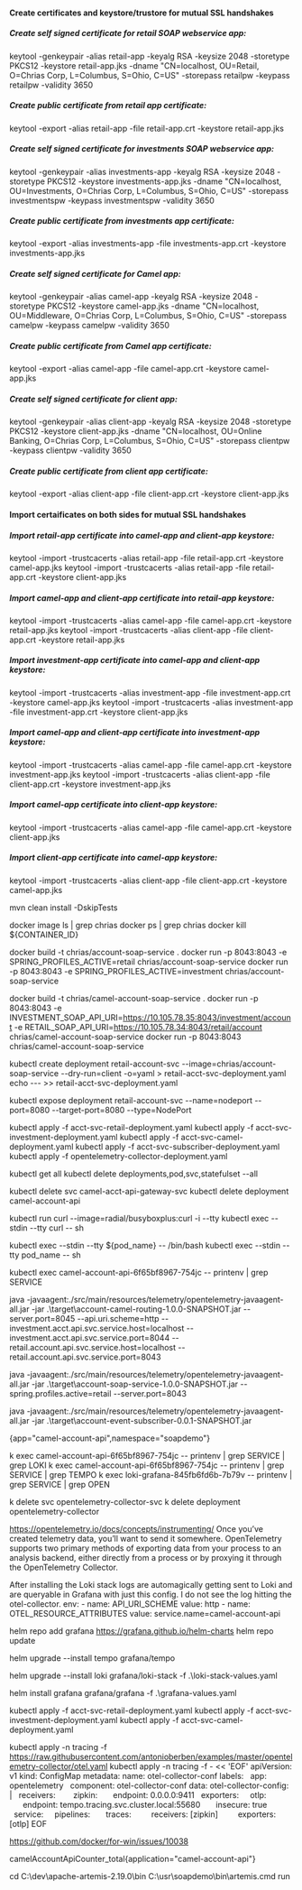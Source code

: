 #### Create certificates and keystore/trustore for mutual SSL handshakes

##### Create self signed certificate for retail SOAP webservice app:
keytool -genkeypair -alias retail-app -keyalg RSA -keysize 2048 -storetype PKCS12 -keystore retail-app.jks -dname "CN=localhost, OU=Retail, O=Chrias Corp, L=Columbus, S=Ohio, C=US" -storepass retailpw -keypass retailpw -validity 3650

##### Create public certificate from retail app certificate:
keytool -export -alias retail-app -file retail-app.crt -keystore retail-app.jks

##### Create self signed certificate for investments SOAP webservice app:
keytool -genkeypair -alias investments-app -keyalg RSA -keysize 2048 -storetype PKCS12 -keystore investments-app.jks -dname "CN=localhost, OU=Investments, O=Chrias Corp, L=Columbus, S=Ohio, C=US" -storepass investmentspw -keypass investmentspw -validity 3650

##### Create public certificate from investments app certificate:
keytool -export -alias investments-app -file investments-app.crt -keystore investments-app.jks

##### Create self signed certificate for Camel app:
keytool -genkeypair -alias camel-app -keyalg RSA -keysize 2048 -storetype PKCS12 -keystore camel-app.jks -dname "CN=localhost, OU=Middleware, O=Chrias Corp, L=Columbus, S=Ohio, C=US" -storepass camelpw -keypass camelpw -validity 3650

##### Create public certificate from Camel app certificate:
keytool -export -alias camel-app -file camel-app.crt -keystore camel-app.jks

##### Create self signed certificate for client app:
keytool -genkeypair -alias client-app -keyalg RSA -keysize 2048 -storetype PKCS12 -keystore client-app.jks -dname "CN=localhost, OU=Online Banking, O=Chrias Corp, L=Columbus, S=Ohio, C=US" -storepass clientpw -keypass clientpw -validity 3650

##### Create public certificate from client app certificate:
keytool -export -alias client-app -file client-app.crt -keystore client-app.jks

#### Import certaificates on both sides for mutual SSL handshakes

##### Import retail-app certificate into camel-app and client-app keystore:
keytool -import -trustcacerts -alias retail-app -file retail-app.crt -keystore camel-app.jks
keytool -import -trustcacerts -alias retail-app -file retail-app.crt -keystore client-app.jks

##### Import camel-app and client-app certificate into retail-app keystore:
keytool -import -trustcacerts -alias camel-app -file camel-app.crt -keystore retail-app.jks
keytool -import -trustcacerts -alias client-app -file client-app.crt -keystore retail-app.jks

##### Import investment-app certificate into camel-app and client-app keystore:
keytool -import -trustcacerts -alias investment-app -file investment-app.crt -keystore camel-app.jks
keytool -import -trustcacerts -alias investment-app -file investment-app.crt -keystore client-app.jks

##### Import camel-app and client-app certificate into investment-app keystore:
keytool -import -trustcacerts -alias camel-app -file camel-app.crt -keystore investment-app.jks
keytool -import -trustcacerts -alias client-app -file client-app.crt -keystore investment-app.jks

##### Import camel-app certificate into client-app keystore:
keytool -import -trustcacerts -alias camel-app -file camel-app.crt -keystore client-app.jks

##### Import client-app certificate into camel-app keystore:
keytool -import -trustcacerts -alias client-app -file client-app.crt -keystore camel-app.jks

mvn clean install -DskipTests

docker image ls | grep chrias
docker ps | grep chrias
docker kill ${CONTAINER_ID}

docker build -t chrias/account-soap-service .
docker run -p 8043:8043 -e SPRING_PROFILES_ACTIVE=retail chrias/account-soap-service
docker run -p 8043:8043 -e SPRING_PROFILES_ACTIVE=investment chrias/account-soap-service

docker build -t chrias/camel-account-soap-service .
docker run -p 8043:8043 -e INVESTMENT_SOAP_API_URI=https://10.105.78.35:8043/investment/account -e RETAIL_SOAP_API_URI=https://10.105.78.34:8043/retail/account chrias/camel-account-soap-service
docker run -p 8043:8043 chrias/camel-account-soap-service



kubectl create deployment retail-account-svc --image=chrias/account-soap-service --dry-run=client -o=yaml > retail-acct-svc-deployment.yaml
echo --- >> retail-acct-svc-deployment.yaml
<!-- kubectl create service nodeport retail-account-svc-nodeport --tcp=8080:8080 --dry-run=client -o=yaml >> retail-acct-svc-deployment.yaml -->

<!-- This is what I used to create the NodePort service. I got the yaml by running: kubectl get service retail-account-svc -o yaml -->
kubectl expose deployment retail-account-svc --name=nodeport --port=8080 --target-port=8080 --type=NodePort

<!-- NOTE that I had to add imagePullPolicy: Never to pull from my local repo -->
kubectl apply -f acct-svc-retail-deployment.yaml
kubectl apply -f acct-svc-investment-deployment.yaml
kubectl apply -f acct-svc-camel-deployment.yaml
kubectl apply -f acct-svc-subscriber-deployment.yaml
kubectl apply -f opentelemetry-collector-deployment.yaml

<!-- See or remove everything -->
kubectl get all
kubectl delete deployments,pod,svc,statefulset --all

<!-- Remove specific objects -->
kubectl delete svc camel-acct-api-gateway-svc
kubectl delete deployment camel-account-api

<!-- Network tools to troubleshoot -->
kubectl run curl --image=radial/busyboxplus:curl -i --tty
kubectl exec --stdin --tty curl -- sh

<!-- Get a shell to a running pod -->
kubectl exec --stdin --tty ${pod_name} -- /bin/bash
kubectl exec --stdin --tty pod_name -- sh

<!-- View environment variables -->
kubectl exec camel-account-api-6f65bf8967-754jc  -- printenv | grep SERVICE


java -javaagent:./src/main/resources/telemetry/opentelemetry-javaagent-all.jar -jar .\target\account-camel-routing-1.0.0-SNAPSHOT.jar --server.port=8045 --api.uri.scheme=http --investment.acct.api.svc.service.host=localhost --investment.acct.api.svc.service.port=8044 --retail.account.api.svc.service.host=localhost --retail.account.api.svc.service.port=8043

java -javaagent:./src/main/resources/telemetry/opentelemetry-javaagent-all.jar -jar .\target\account-soap-service-1.0.0-SNAPSHOT.jar --spring.profiles.active=retail --server.port=8043

java -javaagent:./src/main/resources/telemetry/opentelemetry-javaagent-all.jar -jar .\target\account-event-subscriber-0.0.1-SNAPSHOT.jar


<!-- Most Basic Loki Grafana Query -->
{app="camel-account-api",namespace="soapdemo"}


k exec camel-account-api-6f65bf8967-754jc  -- printenv | grep SERVICE | grep LOKI
k exec camel-account-api-6f65bf8967-754jc  -- printenv | grep SERVICE | grep TEMPO
k exec loki-grafana-845fb6fd6b-7b79v  -- printenv | grep SERVICE | grep OPEN

k delete svc opentelemetry-collector-svc
k delete deployment opentelemetry-collector



https://opentelemetry.io/docs/concepts/instrumenting/
Once you’ve created telemetry data, you’ll want to send it somewhere. OpenTelemetry supports two primary methods of exporting data from your process to an analysis backend, either directly from a process or by proxying it through the OpenTelemetry Collector.

After installing the Loki stack logs are automagically getting sent to Loki and are queryable in Grafana with just this config. I do not see the log hitting the otel-collector.
        env:
        - name: API_URI_SCHEME
          value: http
        - name: OTEL_RESOURCE_ATTRIBUTES
          value: service.name=camel-account-api

<!-------------------------------------------------------------->
<!-------------- INSTALL OBSERVABILITY COMPONENTS -------------->
<!-------------------------------------------------------------->
<!-- Add the Grafana Helm repo -->
helm repo add grafana https://grafana.github.io/helm-charts
helm repo update

<!-- Install Tempo (Single Binary): https://github.com/grafana/tempo/tree/main/example/helm -->
helm upgrade --install tempo grafana/tempo

<!-- Install the loki-stack -->
helm upgrade --install loki grafana/loki-stack -f .\loki-stack-values.yaml

<!-- Install Grafana with predefined data sources -->
helm install grafana grafana/grafana -f .\grafana-values.yaml





<!-------------------------------------------------------------->
<!-------------------- DEPLOY SOAP SERVICES -------------------->
<!-------------------------------------------------------------->
kubectl apply -f acct-svc-retail-deployment.yaml
kubectl apply -f acct-svc-investment-deployment.yaml
kubectl apply -f acct-svc-camel-deployment.yaml







kubectl apply -n tracing -f https://raw.githubusercontent.com/antonioberben/examples/master/opentelemetry-collector/otel.yaml
kubectl apply -n tracing -f - << 'EOF'
apiVersion: v1
kind: ConfigMap
metadata:
 name: otel-collector-conf
 labels:
   app: opentelemetry
   component: otel-collector-conf
data:
 otel-collector-config: |
   receivers:   
     zipkin:
       endpoint: 0.0.0.0:9411
   exporters:
     otlp:
       endpoint: tempo.tracing.svc.cluster.local:55680
       insecure: true
   service:
     pipelines:
       traces:
         receivers: [zipkin]
         exporters: [otlp]
EOF



<!-- Up Next -->
https://github.com/docker/for-win/issues/10038





<!-- Counter Metric Prometheus query -->
camelAccountApiCounter_total{application="camel-account-api"}

<!-- Start local Artemis environment -->
cd C:\dev\apache-artemis-2.19.0\bin
C:\usr\soapdemo\bin\artemis.cmd run